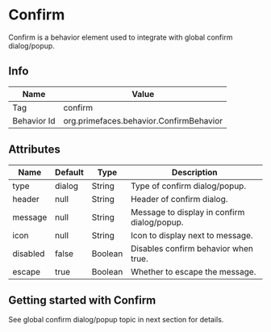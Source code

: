 # Confirm

Confirm is a behavior element used to integrate with global confirm dialog/popup.

## Info

| Name | Value |
| --- | --- |
| Tag | confirm
| Behavior Id | org.primefaces.behavior.ConfirmBehavior

## Attributes

| Name | Default | Type | Description | 
| --- | --- | --- | --- |
| type | dialog | String | Type of confirm dialog/popup.
| header | null | String | Header of confirm dialog.
| message | null | String | Message to display in confirm dialog/popup.
| icon | null | String | Icon to display next to message.
| disabled | false | Boolean | Disables confirm behavior when true.
| escape | true | Boolean | Whether to escape the message.

## Getting started with Confirm
See global confirm dialog/popup topic in next section for details.
